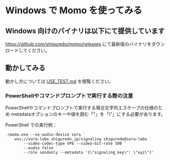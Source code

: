 # Windows で Momo を使ってみる

## Windows 向けのバイナリは以下にて提供しています

https://github.com/shiguredo/momo/releases にて最新版のバイナリをダウンロードしてください。

## 動かしてみる

動かし方については [USE_TEST.md](USE_TEST.md) を御覧ください。

### PowerShellやコマンドプロンプトで実行する際の注意

PowerShellやコマンドプロンプトで実行する場合文字列エスケープの仕様のため
metadataオプションのキーや値を囲む「"」を「\\\"」にする必要があります。

PowerShell での実行例：
```
.\momo.exe --no-audio-device sora `
    wss://sora-labo.shiguredo.jp/signaling shiguredo@sora-labo `
        --video-codec-type VP8 --video-bit-rate 500 `
        --audio false `
        --role sendonly --metadata '{\"signaling_key\": \"xyz\"}'
```


